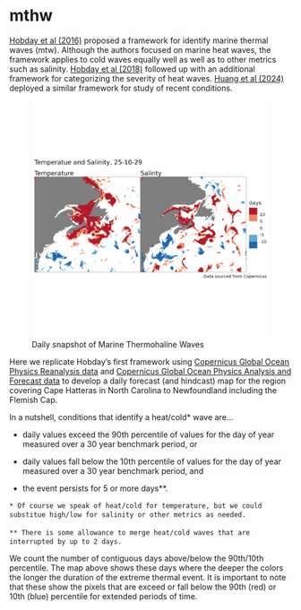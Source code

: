 mthw
================

[Hobday et al
(2016)](https://www.sciencedirect.com/science/article/abs/pii/S0079661116000057)
proposed a framework for identify marine thermal waves (mtw). Although
the authors focused on marine heat waves, the framework applies to cold
waves equally well as well as to other metrics such as salinity. [Hobday
et al
(2018)](https://tos.org/oceanography/article/categorizing-and-naming-marine-heatwaves)
followed up with an additional framework for categorizing the severity
of heat waves. [Huang et al
(2024)](https://agupubs.onlinelibrary.wiley.com/doi/10.1029/2024GL108369)
deployed a similar framework for study of recent conditions.

<figure>
<img src="inst/exdata/chfc_mwd_sur.png"
alt="Daily snapshot of Marine Thermohaline Waves" />
<figcaption aria-hidden="true">Daily snapshot of Marine Thermohaline
Waves</figcaption>
</figure>

Here we replicate Hobday’s first framework using [Copernicus Global
Ocean Physics Reanalysis
data](https://data.marine.copernicus.eu/product/GLOBAL_MULTIYEAR_PHY_001_030/description)
and [Copernicus Global Ocean Physics Analysis and Forecast
data](https://data.marine.copernicus.eu/product/GLOBAL_ANALYSISFORECAST_PHY_001_024/description)
to develop a daily forecast (and hindcast) map for the region covering
Cape Hatteras in North Carolina to Newfoundland including the Flemish
Cap.

In a nutshell, conditions that identify a heat/cold\* wave are…

- daily values exceed the 90th percentile of values for the day of year
  measured over a 30 year benchmark period, or

- daily values fall below the 10th percentile of values for the day of
  year measured over a 30 year benchmark period, and

- the event persists for 5 or more days\*\*.

<!-- -->

    * Of course we speak of heat/cold for temperature, but we could substitue high/low for salinity or other metrics as needed.

    ** There is some allowance to merge heat/cold waves that are interrupted by up to 2 days.

We count the number of contiguous days above/below the 90th/10th
percentile. The map above shows these days where the deeper the colors
the longer the duration of the extreme thermal event. It is important to
note that these show the pixels that are exceed or fall below the 90th
(red) or 10th (blue) percentile for extended periods of time.
